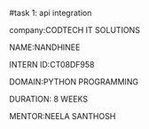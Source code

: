 #task 1: api integration

company:CODTECH IT SOLUTIONS

NAME:NANDHINEE

INTERN ID:CT08DF958

DOMAIN:PYTHON PROGRAMMING

DURATION: 8 WEEKS

MENTOR:NEELA SANTHOSH

